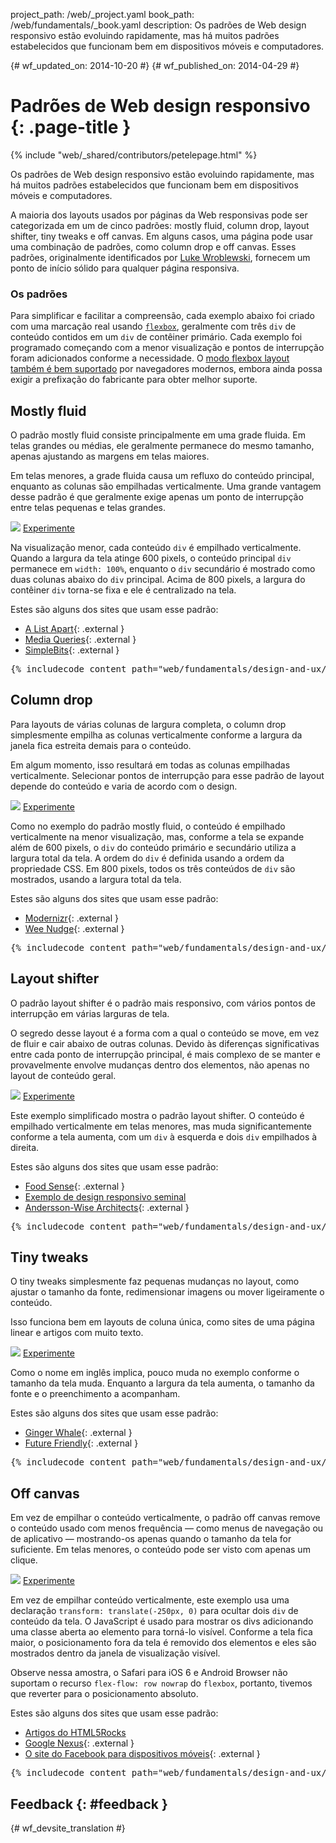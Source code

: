 project_path: /web/_project.yaml book_path: /web/fundamentals/_book.yaml description: Os padrões de Web design responsivo estão evoluindo rapidamente, mas há muitos padrões estabelecidos que funcionam bem em dispositivos móveis e computadores.

{# wf_updated_on: 2014-10-20 #} {# wf_published_on: 2014-04-29 #}

# Padrões de Web design responsivo {: .page-title }

{% include "web/_shared/contributors/petelepage.html" %}

Os padrões de Web design responsivo estão evoluindo rapidamente, mas há muitos padrões estabelecidos que funcionam bem em dispositivos móveis e computadores.

A maioria dos layouts usados por páginas da Web responsivas pode ser categorizada em um de cinco padrões: mostly fluid, column drop, layout shifter, tiny tweaks e off canvas. Em alguns casos, uma página pode usar uma combinação de padrões, como column drop e off canvas. Esses padrões, originalmente identificados por [Luke Wroblewski](http://www.lukew.com/ff/entry.asp?1514), fornecem um ponto de início sólido para qualquer página responsiva.

### Os padrões

Para simplificar e facilitar a compreensão, cada exemplo abaixo foi criado com uma marcação real usando [`flexbox`](https://developer.mozilla.org/en-US/docs/Web/Guide/CSS/Flexible_boxes), geralmente com três `div` de conteúdo contidos em um `div` de contêiner primário. Cada exemplo foi programado começando com a menor visualização e pontos de interrupção foram adicionados conforme a necessidade. O [modo flexbox layout também é bem suportado](http://caniuse.com/#search=flexbox) por navegadores modernos, embora ainda possa exigir a prefixação do fabricante para obter melhor suporte.

## Mostly fluid

O padrão mostly fluid consiste principalmente em uma grade fluida. Em telas grandes ou médias, ele geralmente permanece do mesmo tamanho, apenas ajustando as margens em telas maiores.

Em telas menores, a grade fluida causa um refluxo do conteúdo principal, enquanto as colunas são empilhadas verticalmente. Uma grande vantagem desse padrão é que geralmente exige apenas um ponto de interrupção entre telas pequenas e telas grandes.

<img src="imgs/mostly-fluid.svg" />
<a href="https://googlesamples.github.io/web-fundamentals/fundamentals/design-and-ux/responsive/mostly-fluid.html" class="button button-primary">Experimente</a>

Na visualização menor, cada conteúdo `div` é empilhado verticalmente. Quando a largura da tela atinge 600 pixels, o conteúdo principal `div` permanece em `width: 100%`, enquanto o `div` secundário é mostrado como duas colunas abaixo do `div` principal. Acima de 800 pixels, a largura do contêiner `div` torna-se fixa e ele é centralizado na tela.

Estes são alguns dos sites que usam esse padrão:

- [A List Apart](http://mediaqueri.es/ala/){: .external }
- [Media Queries](http://mediaqueri.es/){: .external }
- [SimpleBits](http://simplebits.com/){: .external }

<pre class="prettyprint">
{% includecode content_path="web/fundamentals/design-and-ux/responsive/_code/mostly-fluid.html" region_tag="mfluid" adjust_indentation="auto" %}
</pre>

## Column drop

Para layouts de várias colunas de largura completa, o column drop simplesmente empilha as colunas verticalmente conforme a largura da janela fica estreita demais para o conteúdo.

Em algum momento, isso resultará em todas as colunas empilhadas verticalmente. Selecionar pontos de interrupção para esse padrão de layout depende do conteúdo e varia de acordo com o design.

<img src="imgs/column-drop.svg" />
<a href="https://googlesamples.github.io/web-fundamentals/fundamentals/design-and-ux/responsive/column-drop.html" class="button button-primary">Experimente</a>

Como no exemplo do padrão mostly fluid, o conteúdo é empilhado verticalmente na menor visualização, mas, conforme a tela se expande além de 600 pixels, o `div` do conteúdo primário e secundário utiliza a largura total da tela. A ordem do `div` é definida usando a ordem da propriedade CSS. Em 800 pixels, todos os três conteúdos de `div` são mostrados, usando a largura total da tela.

Estes são alguns dos sites que usam esse padrão:

- [Modernizr](https://modernizr.com/){: .external }
- [Wee Nudge](http://weenudge.com/){: .external }

<pre class="prettyprint">
{% includecode content_path="web/fundamentals/design-and-ux/responsive/_code/column-drop.html" region_tag="cdrop" adjust_indentation="auto" %}
</pre>

## Layout shifter

O padrão layout shifter é o padrão mais responsivo, com vários pontos de interrupção em várias larguras de tela.

O segredo desse layout é a forma com a qual o conteúdo se move, em vez de fluir e cair abaixo de outras colunas. Devido às diferenças significativas entre cada ponto de interrupção principal, é mais complexo de se manter e provavelmente envolve mudanças dentro dos elementos, não apenas no layout de conteúdo geral.

<img src="imgs/layout-shifter.svg" />
<a href="https://googlesamples.github.io/web-fundamentals/fundamentals/design-and-ux/responsive/layout-shifter.html" class="button button-primary">Experimente</a>

Este exemplo simplificado mostra o padrão layout shifter. O conteúdo é empilhado verticalmente em telas menores, mas muda significantemente conforme a tela aumenta, com um `div` à esquerda e dois `div` empilhados à direita.

Estes são alguns dos sites que usam esse padrão:

- [Food Sense](http://foodsense.is/){: .external }
- [Exemplo de design responsivo seminal](http://alistapart.com/d/responsive-web-design/ex/ex-site-FINAL.html)
- [Andersson-Wise Architects](http://www.anderssonwise.com/){: .external }

<pre class="prettyprint">
{% includecode content_path="web/fundamentals/design-and-ux/responsive/_code/layout-shifter.html" region_tag="lshifter" adjust_indentation="auto" %}
</pre>

## Tiny tweaks

O tiny tweaks simplesmente faz pequenas mudanças no layout, como ajustar o tamanho da fonte, redimensionar imagens ou mover ligeiramente o conteúdo.

Isso funciona bem em layouts de coluna única, como sites de uma página linear e artigos com muito texto.

<img src="imgs/tiny-tweaks.svg" />
<a href="https://googlesamples.github.io/web-fundamentals/fundamentals/design-and-ux/responsive/tiny-tweaks.html" class="button button-primary">Experimente</a>

Como o nome em inglês implica, pouco muda no exemplo conforme o tamanho da tela muda. Enquanto a largura da tela aumenta, o tamanho da fonte e o preenchimento a acompanham.

Estes são alguns dos sites que usam esse padrão:

- [Ginger Whale](http://gingerwhale.com/){: .external }
- [Future Friendly](http://futurefriendlyweb.com/){: .external }

<pre class="prettyprint">
{% includecode content_path="web/fundamentals/design-and-ux/responsive/_code/tiny-tweaks.html" region_tag="ttweaks" adjust_indentation="auto" %}
</pre>

## Off canvas

Em vez de empilhar o conteúdo verticalmente, o padrão off canvas remove o conteúdo usado com menos frequência &mdash; como menus de navegação ou de aplicativo &mdash; mostrando-os apenas quando o tamanho da tela for suficiente. Em telas menores, o conteúdo pode ser visto com apenas um clique.

<img src="imgs/off-canvas.svg" />
<a href="https://googlesamples.github.io/web-fundamentals/fundamentals/design-and-ux/responsive/off-canvas.html" class="button button-primary">Experimente</a>

Em vez de empilhar conteúdo verticalmente, este exemplo usa uma declaração `transform: translate(-250px, 0)` para ocultar dois `div` de conteúdo da tela. O JavaScript é usado para mostrar os divs adicionando uma classe aberta ao elemento para torná-lo visível. Conforme a tela fica maior, o posicionamento fora da tela é removido dos elementos e eles são mostrados dentro da janela de visualização visível.

Observe nessa amostra, o Safari para iOS 6 e Android Browser não suportam o recurso `flex-flow: row nowrap` do `flexbox`, portanto, tivemos que reverter para o posicionamento absoluto.

Estes são alguns dos sites que usam esse padrão:

- [Artigos do HTML5Rocks](http://www.html5rocks.com/en/tutorials/developertools/async-call-stack/)
- [Google Nexus](https://www.google.com/nexus/){: .external }
- [O site do Facebook para dispositivos móveis](https://m.facebook.com/){: .external }

<pre class="prettyprint">
{% includecode content_path="web/fundamentals/design-and-ux/responsive/_code/off-canvas.html" region_tag="ocanvas" adjust_indentation="auto" %}
</pre>

## Feedback {: #feedback }

{# wf_devsite_translation #}